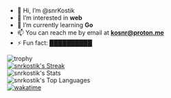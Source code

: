 - 👋 Hi, I’m @snrKostik
- 👀 I’m interested in **web**
- 🌱 I’m currently learning **Go**
- 📫 You can reach me by email at **[kosnr@proton.me](https://www.youtube.com/watch?v=dQw4w9WgXcQ)**
- ⚡ Fun fact: **[██████████](https://www.youtube.com/watch?v=dQw4w9WgXcQ)**
  
![trophy](https://github-profile-trophy.vercel.app/?username=snrkostik&theme=nord)
<br>
[![snrkostik's Streak](https://github-readme-streak-stats.herokuapp.com?user=snrkostik&theme=ayu-mirage&hide_border=true)](https://git.io/streak-stats)
<br>
![snrkostik's Stats](https://github-readme-stats.vercel.app/api?username=snrkostik&theme=ayu-mirage&show_icons=true&hide_border=true&count_private=true)
<br>
![snrkostik's Top Languages](https://github-readme-stats.vercel.app/api/top-langs/?username=snrkostik&theme=ayu-mirage&show_icons=true&hide_border=true&layout=compact)
<br>
[![wakatime](https://wakatime.com/badge/user/018be18e-1bc9-4661-92c3-5e59caeb7043.svg)](https://wakatime.com/@018be18e-1bc9-4661-92c3-5e59caeb7043)
